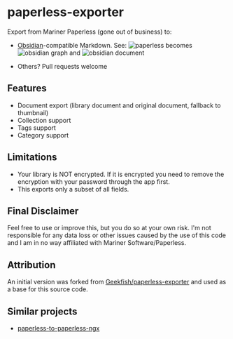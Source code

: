 # paperless-exporter

Export from Mariner Paperless (gone out of business) to:

- [Obsidian](https://obsidian.md/)-compatible Markdown. See:
  ![paperless](https://github.com/user-attachments/assets/25a937fd-e87c-42b5-9cac-9c8b52cad7b3) becomes ![obsidian graph](https://github.com/user-attachments/assets/76699715-7fd4-4aa1-8308-eeccf1b4dd25) and ![obsidian document](https://github.com/user-attachments/assets/7a6c7b0b-de43-4331-96ca-ae999ecc2927)


- Others? Pull requests welcome

## Features

- Document export (library document and original document, fallback to thumbnail)
- Collection support
- Tags support
- Category support

## Limitations

- Your library is NOT encrypted. If it is encrypted you need to remove
  the encryption with your password through the app first.
- This exports only a subset of all fields.

## Final Disclaimer

Feel free to use or improve this, but you do so at your own risk.
I'm not responsible for any data loss or other issues caused by the
use of this code and I am in no way affiliated with Mariner Software/Paperless.

## Attribution

An initial version was forked from [Geekfish/paperless-exporter](https://github.com/Geekfish/paperless-exporter)
and used as a base for this source code.

## Similar projects

- [paperless-to-paperless-ngx](https://github.com/jcjones/paperless-to-paperless-ngx)
